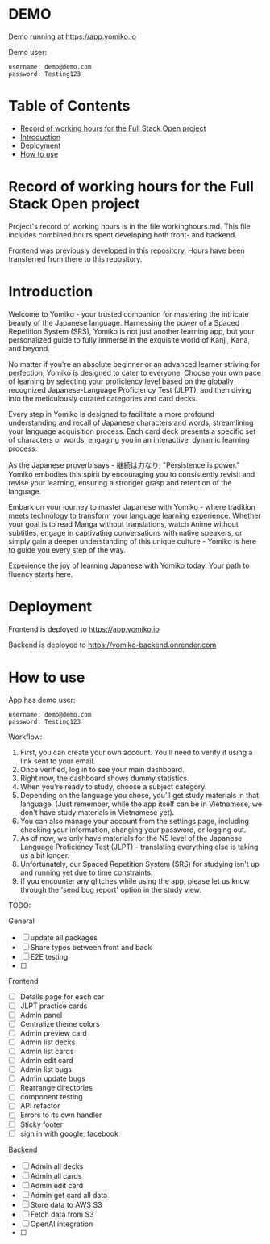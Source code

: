 # DEMO

Demo running at https://app.yomiko.io

Demo user:
```
username: demo@demo.com
password: Testing123
```

# Table of Contents

* [Record of working hours for the Full Stack Open project](#record-of-working-hours-for-the-full-stack-open-project)
* [Introduction](#introduction)
* [Deployment](#deployment)
* [How to use](#how-to-use)

# Record of working hours for the Full Stack Open project

Project's record of working hours is in the file workinghours.md.
This file includes combined hours spent developing both front- and backend.

Frontend was previously developed in this [repository](https://github.com/jj-stigell/srs-app-frontend).
Hours have been transferred from there to this repository.

# Introduction

Welcome to Yomiko - your trusted companion for mastering the intricate beauty of the Japanese language.
Harnessing the power of a Spaced Repetition System (SRS), Yomiko is not just another learning app,
but your personalized guide to fully immerse in the exquisite world of Kanji, Kana, and beyond.

No matter if you're an absolute beginner or an advanced learner striving for perfection, Yomiko
is designed to cater to everyone. Choose your own pace of learning by selecting your proficiency
level based on the globally recognized Japanese-Language Proficiency Test (JLPT), and then
diving into the meticulously curated categories and card decks. 

Every step in Yomiko is designed to facilitate a more profound understanding and recall of Japanese
characters and words, streamlining your language acquisition process. Each card deck presents
a specific set of characters or words, engaging you in an interactive, dynamic learning process.

As the Japanese proverb says - 継続は力なり, "Persistence is power." Yomiko embodies this spirit by
encouraging you to consistently revisit and revise your learning, ensuring a stronger grasp and
retention of the language.

Embark on your journey to master Japanese with Yomiko - where tradition meets technology to transform
your language learning experience. Whether your goal is to read Manga without translations,
watch Anime without subtitles, engage in captivating conversations with native speakers, or
simply gain a deeper understanding of this unique culture - Yomiko is here to guide you
every step of the way.

Experience the joy of learning Japanese with Yomiko today. Your path to fluency starts here.

# Deployment

Frontend is deployed to https://app.yomiko.io

Backend is deployed to https://yomiko-backend.onrender.com

# How to use

App has demo user:
```
username: demo@demo.com
password: Testing123
```

Workflow:

1. First, you can create your own account. You'll need to verify it using a link sent to your email.
2. Once verified, log in to see your main dashboard.
3. Right now, the dashboard shows dummy statistics. 
4. When you're ready to study, choose a subject category.
5. Depending on the language you chose, you'll get study materials in that language.
(Just remember, while the app itself can be in Vietnamese, we don't have study materials in Vietnamese yet).
6. You can also manage your account from the settings page, including checking your information, changing your password, or logging out.
7. As of now, we only have materials for the N5 level of the Japanese Language Proficiency Test (JLPT) - translating everything else is taking us a bit longer.
8. Unfortunately, our Spaced Repetition System (SRS) for studying isn't up and running yet due to time constraints.
9. If you encounter any glitches while using the app, please let us know through the 'send bug report' option in the study view.


TODO:

General
- [ ] update all packages
- [ ] Share types between front and back
- [ ] E2E testing
- [ ] 

Frontend
- [ ] Details page for each car
- [ ] JLPT practice cards
- [ ] Admin panel
- [ ] Centralize theme colors
- [ ] Admin preview card
- [ ] Admin list decks
- [ ] Admin list cards
- [ ] Admin edit card
- [ ] Admin list bugs
- [ ] Admin update bugs
- [ ] Rearrange directories
- [ ] component testing
- [ ] API refactor
- [ ] Errors to its own handler
- [ ] Sticky footer
- [ ] sign in with google, facebook

Backend
- [ ] Admin all decks
- [ ] Admin all cards
- [ ] Admin edit card
- [ ] Admin get card all data
- [ ] Store data to AWS S3
- [ ] Fetch data from S3
- [ ] OpenAI integration
- [ ] 